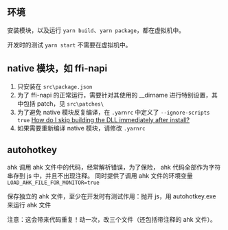 ## 环境

安装模块，以及运行 `yarn build`、`yarn package`，都在虚拟机中。

开发时的测试 `yarn start` 不需要在虚拟机中。

## native 模块，如 ffi-napi

1. 只安装在 `src\package.json`
2. 为了 ffi-napi 的正常运行，需要针对其使用的 \_\_dirname 进行特别设置，其中包括 patch，见 `src\patches\`
3. 为了避免 native 模块反复编译，在 `.yarnrc` 中定义了 `--ignore-scripts true` [How do I skip building the DLL immediately after install?](https://electron-react-boilerplate.js.org/docs/faq/#how-do-i-skip-building-the-dll-immediately-after-install)
4. 如果需要重新编译 native 模块，请修改 `.yarnrc`

## autohotkey

ahk 调用 ahk 文件中的代码，经常解析错误，为了保险， ahk 代码全部作为字符串存到 js 中，并且不出现注释。 同时提供了调用 ahk 文件的环境变量 `LOAD_AHK_FILE_FOR_MONITOR=true`

保存独立的 ahk 文件，至少在开发时有测试作用：抛开 js，用 autohotkey.exe 来运行 ahk 文件

注意：这会带来代码重复！动一次，改三个文件（还包括带注释的 ahk 文件）。
